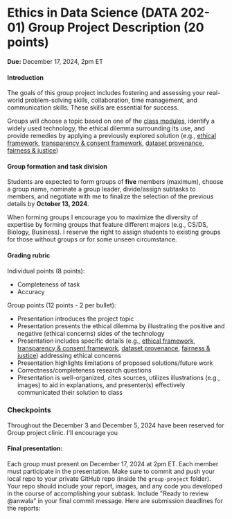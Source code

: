 # Ethics in Data Science (DATA 202-01) Group Project Description (20 points)

**Due:** December 17, 2024, 2pm ET

#### Introduction

The goals of this group project includes fostering and assessing your real-world problem-solving skills, collaboration, time management, and communication skills. These skills are essential for success.

Groups will choose a topic based on one of the [class modules](https://github.com/anwala/teaching-ethics-datascience/blob/main/fall-2024/README.md), identify a widely used technology, the ethical dilemma surrounding its use, and provide remedies by applying a previously explored solution (e.g., [ethical framework](https://web.archive.org/web/20240513055008/https://honors.umaine.edu/wp-content/uploads/sites/184/2020/10/A-Framework-for-Thinking-Ethically.pdf), [transparency & consent framework](https://web.archive.org/web/20240415102757/https://www.linkedin.com/pulse/ethical-considerations-targeted-advertising-data-adjei-ohene-/), [dataset provenance](https://arxiv.org/pdf/1803.09010), [fairness & justice](https://github.com/anwala/teaching-ethics-datascience/blob/main/fall-2024/modules/module_05.md)) 

#### Group formation and task division

Students are expected to form groups of **five** members (maximum), choose a group name, nominate a group leader, divide/assign subtasks to members, and negotiate with me to finalize the selection of the previous details by **October 13, 2024**.

When forming groups I encourage you to maximize the diversity of expertise by forming groups that feature different majors (e.g., CS/DS, Biology, Business). I reserve the right to assign students to existing groups for those without groups or for some unseen circumstance.

#### Grading rubric

Individual points (8 points):
* Completeness of task
* Accuracy

Group points (12 points - 2 per bullet):
* Presentation introduces the project topic
* Presentation presents the ethical dilemma by illustrating the positive and negative (ethical concerns) sides of the technology
* Presentation includes specific details (e.g., [ethical framework](https://web.archive.org/web/20240513055008/https://honors.umaine.edu/wp-content/uploads/sites/184/2020/10/A-Framework-for-Thinking-Ethically.pdf), [transparency & consent framework](https://web.archive.org/web/20240415102757/https://www.linkedin.com/pulse/ethical-considerations-targeted-advertising-data-adjei-ohene-/), [dataset provenance](https://arxiv.org/pdf/1803.09010), [fairness & justice](https://github.com/anwala/teaching-ethics-datascience/blob/main/fall-2024/modules/module_05.md)) addressing ethical concerns
* Presentation highlights limitations of proposed solutions/future work
* Correctness/completeness research questions
* Presentation is well-organized, cites sources, utilizes illustrations (e.g., images) to aid in explanations, and presenter(s) effectively communicated their solution to class

### Checkpoints

Throughout the December 3 and December 5, 2024 have been reserved for Group project clinic. I'll encourage you

#### Final presentation:
Each group must present on December 17, 2024 at 2pm ET. Each member must participate in the presentation. Make sure to commit and push your local repo to your private GitHub repo (inside the `group-project` folder).  Your repo should include your report, images, and any code you developed in the course of accomplishing your subtask. Include "Ready to review @anwala" in your final commit message. Here are submission deadlines for the reports:

